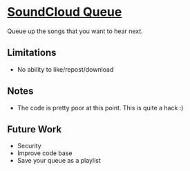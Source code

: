 # [SoundCloud Queue](http://soundcloudqueue.morgan.io)
Queue up the songs that you want to hear next.

## Limitations
* No ability to like/repost/download

## Notes
* The code is pretty poor at this point. This is quite a hack :)

## Future Work
* Security
* Improve code base
* Save your queue as a playlist


